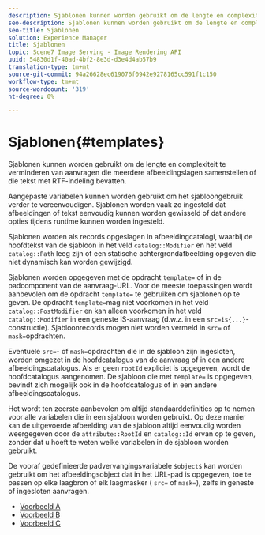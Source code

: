 ```yaml
---
description: Sjablonen kunnen worden gebruikt om de lengte en complexiteit te verminderen van aanvragen die meerdere afbeeldingslagen samenstellen of die tekst met RTF-indeling bevatten.
seo-description: Sjablonen kunnen worden gebruikt om de lengte en complexiteit te verminderen van aanvragen die meerdere afbeeldingslagen samenstellen of die tekst met RTF-indeling bevatten.
seo-title: Sjablonen
solution: Experience Manager
title: Sjablonen
topic: Scene7 Image Serving - Image Rendering API
uuid: 54830d1f-40ad-4bf2-8e3d-d3e4d4ab57b9
translation-type: tm+mt
source-git-commit: 94a26628ec619076f0942e9278165cc591f1c150
workflow-type: tm+mt
source-wordcount: '319'
ht-degree: 0%

---
```



# Sjablonen{#templates}

Sjablonen kunnen worden gebruikt om de lengte en complexiteit te verminderen van aanvragen die meerdere afbeeldingslagen samenstellen of die tekst met RTF-indeling bevatten.

Aangepaste variabelen kunnen worden gebruikt om het sjabloongebruik verder te vereenvoudigen. Sjablonen worden vaak zo ingesteld dat afbeeldingen of tekst eenvoudig kunnen worden gewisseld of dat andere opties tijdens runtime kunnen worden ingesteld.

Sjablonen worden als records opgeslagen in afbeeldingcatalogi, waarbij de hoofdtekst van de sjabloon in het veld `catalog::Modifier` en het veld `catalog::Path` leeg zijn of een statische achtergrondafbeelding opgeven die niet dynamisch kan worden gewijzigd.

Sjablonen worden opgegeven met de opdracht `template=` of in de padcomponent van de aanvraag-URL. Voor de meeste toepassingen wordt aanbevolen om de opdracht `template=` te gebruiken om sjablonen op te geven. De opdracht `template=`mag niet voorkomen in het veld `catalog::PostModifier` en kan alleen voorkomen in het veld `catalog::Modifier` in een geneste IS-aanvraag (d.w.z. in een `src=is{...}`-constructie). Sjabloonrecords mogen niet worden vermeld in `src=` of `mask=`opdrachten.

Eventuele `src=`- of `mask=`opdrachten die in de sjabloon zijn ingesloten, worden omgezet in de hoofdcatalogus van de aanvraag of in een andere afbeeldingscatalogus. Als er geen `rootId` expliciet is opgegeven, wordt de hoofdcatalogus aangenomen. De sjabloon die met `template=` is opgegeven, bevindt zich mogelijk ook in de hoofdcatalogus of in een andere afbeeldingscatalogus.

Het wordt ten zeerste aanbevolen om altijd standaarddefinities op te nemen voor alle variabelen die in een sjabloon worden gebruikt. Op deze manier kan de uitgevoerde afbeelding van de sjabloon altijd eenvoudig worden weergegeven door de `attribute::RootId` en `catalog::Id` ervan op te geven, zonder dat u hoeft te weten welke variabelen in de sjabloon worden gebruikt.

De vooraf gedefinieerde padvervangingsvariabele `$object$` kan worden gebruikt om het afbeeldingsobject dat in het URL-pad is opgegeven, toe te passen op elke laagbron of elk laagmasker ( `src=` of `mask=`), zelfs in geneste of ingesloten aanvragen.

* [Voorbeeld A](r-example-a.md)
* [Voorbeeld B](r-example-b.md)
* [Voorbeeld C](r-example-c.md)
